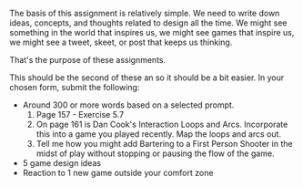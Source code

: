 The basis of this assignment is relatively simple. We need to write down ideas, concepts, and thoughts related to design all the time. We might see something in the world that inspires us, we might see games that inspire us, we might see a tweet, skeet, or post that keeps us thinking.

That's the purpose of these assignments. 

This should be the second of these an so it should be a bit easier. In your chosen form, submit the following: 
- Around 300 or more words based on a selected prompt.
	1. Page 157 - Exercise 5.7
	2. On page 161 is Dan Cook's Interaction Loops and Arcs. Incorporate this into a game you played recently. Map the loops and arcs out.
	3. Tell me how you might add Bartering to a First Person Shooter in the midst of play without stopping or pausing the flow of the game.
- 5 game design ideas
- Reaction to 1 new game outside your comfort zone